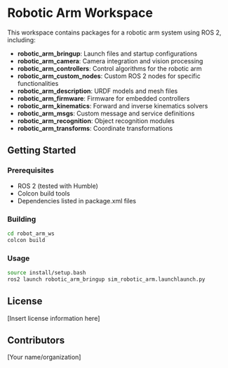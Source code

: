 # Robotic Arm Workspace

This workspace contains packages for a robotic arm system using ROS 2, including:

- **robotic_arm_bringup**: Launch files and startup configurations
- **robotic_arm_camera**: Camera integration and vision processing
- **robotic_arm_controllers**: Control algorithms for the robotic arm
- **robotic_arm_custom_nodes**: Custom ROS 2 nodes for specific functionalities
- **robotic_arm_description**: URDF models and mesh files
- **robotic_arm_firmware**: Firmware for embedded controllers
- **robotic_arm_kinematics**: Forward and inverse kinematics solvers
- **robotic_arm_msgs**: Custom message and service definitions
- **robotic_arm_recognition**: Object recognition modules
- **robotic_arm_transforms**: Coordinate transformations

## Getting Started

### Prerequisites
- ROS 2 (tested with Humble)
- Colcon build tools
- Dependencies listed in package.xml files

### Building
```bash
cd robot_arm_ws
colcon build
```

### Usage
```bash
source install/setup.bash
ros2 launch robotic_arm_bringup sim_robotic_arm.launchlaunch.py
```

## License

[Insert license information here]

## Contributors

[Your name/organization]
